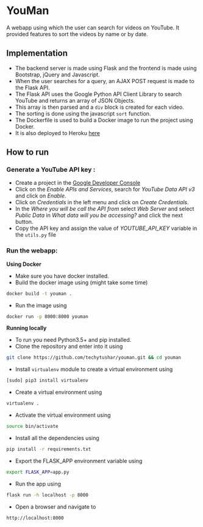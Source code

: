 # YouMan

A webapp using which the user can search for videos on YouTube. It provided features to sort the videos by name or by date.

## Implementation

* The backend server is made using Flask and the frontend is made using Bootstrap, jQuery and Javascript.
* When the user searches for a query, an AJAX POST request is made to the Flask API.
* The Flask API uses the Google Python API Client Library to search YouTube and returns an array of JSON Objects.
* This array is then parsed and a `div` block is created for each video.
* The sorting is done using the javascript `sort` function.
* The Dockerfile is used to build a Docker image to run the project using Docker.
* It is also deployed to Heroku [here](https://youman.herokuapp.com/)

## How to run

### Generate a YouTube API key :

* Create a project in the [Google Developer Console](https://console.developers.google.com/)
* Click on the *Enable APIs and Services*, search for *YouTube Data API v3* and click on *Enable*.
* Click on *Credentials* in the left menu and click on *Create Credentials*.
* In the *Where you will be call the API from* select *Web Server* and select *Public Data* in *What data will you be accessing?* and click the next button.
* Copy the API key and assign the value of *YOUTUBE_API_KEY* variable in the `utils.py` file

### Run the webapp:

**Using Docker**

* Make sure you have docker installed.
* Build the docker image using (might take some time)
```bash
docker build -t youman .
```
* Run the image using
```bash
docker run -p 8000:8000 youman
```

**Running locally**

* To run you need Python3.5+ and pip installed.
* Clone the repository and enter into it using 
```bash
git clone https://github.com/techytushar/youman.git && cd youman
```
* Install `virtualenv` module to create a virtual environment using
```bash
[sudo] pip3 install virtualenv
```
* Create a virtual environment using
```bash
virtualenv .
```
* Activate the virtual environment using 
```bash
source bin/activate
```
* Install all the dependencies using
```bash
pip install -r requirements.txt
```
* Export the FLASK_APP environment variable using
```bash
export FLASK_APP=app.py
```
* Run the app using
```bash
flask run -h localhost -p 8000
```
* Open a browser and navigate to
```
http://localhost:8000
```
